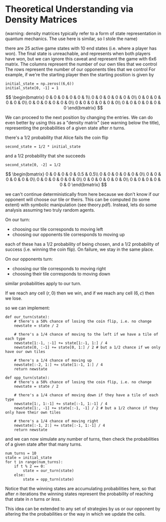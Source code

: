 # Theoretical Understanding via Density Matrices
(warning: density matrices typically refer to a form of state representation in quantum mechanics.
The use here is similar, so I stole the name)

there are 25 active game states with 10 end states (i.e. where a player has won). 
The final state is unreachable, and represents when both players have won, but we can ignore this caveat and represent the game with 6x6 matrix.
The columns represent the number of our own tiles that we control
The rows represent the number of our opponents tiles that we control
For example, if we're the starting player then the starting position is given by

```
initial_state = np.zeros((6,6))
initial_state[0, -1] = 1
```

$$
\begin{bmatrix}
0 & 0 & 0 & 0 & 0 & 1\\
0 & 0 & 0 & 0 & 0 & 0\\
0 & 0 & 0 & 0 & 0 & 0\\
0 & 0 & 0 & 0 & 0 & 0\\
0 & 0 & 0 & 0 & 0 & 0\\
0 & 0 & 0 & 0 & 0 & 0
\end{bmatrix}
$$

We can proceed to the next position by changing the entries.
We can do even better by using this as a "density matrix" (see warning below the title), representing the probabilities of a given state after $n$ turns.

there's a 1/2 probability that Alice fails the coin flip
```
second_state = 1/2 * initial_state
```

and a 1/2 probability that she succeeds
```
second_state[0, -2] = 1/2
```

$$
\begin{bmatrix}
0 & 0 & 0 & 0 & 0.5 & 0.5\\
0 & 0 & 0 & 0 & 0 & 0\\
0 & 0 & 0 & 0 & 0 & 0\\
0 & 0 & 0 & 0 & 0 & 0\\
0 & 0 & 0 & 0 & 0 & 0\\
0 & 0 & 0 & 0 & 0 & 0
\end{bmatrix}
$$

we can't continue deterministically from here because we don't know if our opponent will choose our tile or theirs.
This can be computed (to some extent) with symbolic manipulation (see theory.pdf).
Instead, lets do some analysis assuming two truly random agents.

On our turn:
- choosing our tile corresponds to moving left
- choosing our opponents tile corresponds to moving up

each of these has a 1/2 probability of being chosen, and a 1/2 probability of
success (i.e. winning the coin flip).
On failure, we stay in the same place.

On our opponents turn:
- choosing our tile corresponds to moving right
- choosing their tile corresponds to moving down

similar probabilities apply to our turn.

If we reach any cell $(r, 0)$ then we win, and if we reach any cell $(6, c)$ then we lose.

so we can implement:
```
def our_turn(state):
    # there's a 50% chance of losing the coin flip, i.e. no change
    newstate = state / 2

    # there's a 1/4 chance of moving to the left if we have a tile of each type
    newstate[1:-1, :-1] += state[1:-1, 1:] / 4
    newstate[0, :-1] += state[0, 1:] / 2 # but a 1/2 chance if we only have our own tiles

    # there's a 1/4 chance of moving up
    newstate[:-2, 1:] += state[1:-1, 1:] / 4
    return newstate

def opp_turn(state):
    # there's a 50% chance of losing the coin flip, i.e. no change
    newstate = state / 2

    # there's a 1/4 chance of moving down if they have a tile of each type
    newstate[1:, 1:-1] += state[:-1, 1:-1] / 4
    newstate[1:, -1] += state[:-1, -1] / 2 # but a 1/2 chance if they only have their own tiles

    # there's a 1/4 chance of moving right
    newstate[:-1, 2:] += state[:-1, 1:-1] / 4
    return newstate
```

and we can now simulate any number of turns, then check the probabilities of
a given state after that many turns.

```
num_turns = 10
state = initial_state
for t in range(num_turns):
    if t % 2 == 0:
        state = our_turn(state)
    else:
        state = opp_turn(state)
```

Notice that the winning states are accumulating probabilities here, so that after $n$ iterations the winning states represent the probability of reaching that state in $n$ turns *or less*.

This idea can be extended to any set of strategies by us or our opponent by altering the the probabilities or the way in which we update the cells.
